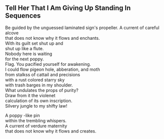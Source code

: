 Tell Her That I Am Giving Up Standing In Sequences
--------------------------------------------------
Be guided by the unguessed laminated sign's propeller. A current of careful alcove  
that does not know why it flows and enchants.  
With its guilt set shut up and  
shut up like a flute.  
Nobody here is waiting  
for the next poppy.  
Flag. You pacified yourself for awakening.  
I could flow pigeon hole, abberation, and moth  
from stalkss of cattail and precisions  
with a rust colored starry sky  
with trash barges in my shoulder.  
What undulates the props of purity?  
Draw from it the violenet  
calculation of its own inscription.  
Silvery jungle to my shifty law!  
  
A poppy -like pin  
within the trembling whispers.  
A current of verdure maternity  
that does not know why it flows and creates.  
